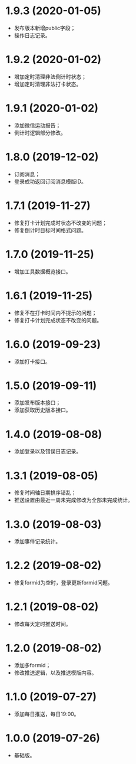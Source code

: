 # 1.9.3 (2020-01-05)
  * 发布版本新增public字段；
  * 操作日志记录。

# 1.9.2 (2020-01-02)
  * 增加定时清理非法倒计时状态；
  * 增加定时清理非法打卡状态。

# 1.9.1 (2020-01-02)
  * 添加微信运动报告；
  * 倒计时逻辑部分修改。

# 1.8.0 (2019-12-02)
  * 订阅消息；
  * 登录成功返回订阅消息模版ID。

# 1.7.1 (2019-11-27)
  * 修复打卡计划完成时状态不改变的问题；
  * 修复倒计时目标时间格式问题。

# 1.7.0 (2019-11-25)
  * 增加工具数据概览接口。

# 1.6.1 (2019-11-25)
  * 修复不在打卡时间内不提示的问题；
  * 修复打卡计划完成状态不改变的问题。

# 1.6.0 (2019-09-23)
  * 添加打卡接口。

# 1.5.0 (2019-09-11)
  * 添加发布版本接口；
  * 添加获取历史版本接口。

# 1.4.0 (2019-08-08)
  * 添加登录以及错误日志记录。

# 1.3.1 (2019-08-05)
  * 修复时间轴日期排序错乱；
  * 推送设置由最近一周未完成修改为全部未完成统计。

# 1.3.0 (2019-08-03)
  * 添加事件记录统计。

# 1.2.2 (2019-08-02)
  * 修复formid为空时，登录更新formid问题。

# 1.2.1 (2019-08-02)
  * 修改每天定时推送时间。

# 1.2.0 (2019-08-02)
  * 添加多formid；
  * 修改推送逻辑，以及推送模版内容。

# 1.1.0 (2019-07-27)
  * 添加每日推送，每日19:00。

# 1.0.0 (2019-07-26)
  * 基础版。